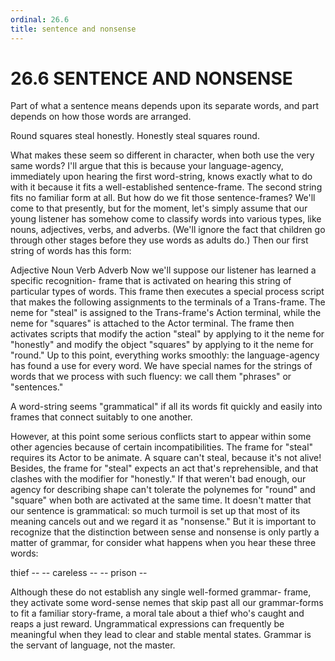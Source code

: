 ```yaml
---
ordinal: 26.6
title: sentence and nonsense
---
```


# 26.6 SENTENCE AND NONSENSE

Part of what a sentence means depends upon its separate words, and part depends on how those words are arranged.

Round squares steal honestly. Honestly steal squares round.

What makes these seem so different in character, when both use the very same words? I'll argue that this is because your language-agency, immediately upon hearing the first word-string, knows exactly what to do with it because it fits a well-established sentence-frame. The second string fits no familiar form at all. But how do we fit those sentence-frames? We'll come to that presently, but for the moment, let's simply assume that our young listener has somehow come to classify words into various types, like nouns, adjectives, verbs, and adverbs. (We'll ignore the fact that children go through other stages before they use words as adults do.) Then our first string of words has this form:

Adjective Noun Verb Adverb Now we'll suppose our listener has learned a specific recognition- frame that is activated on hearing this string of particular types of words. This frame then executes a special process script that makes the following assignments to the terminals of a Trans-frame. The neme for "steal" is assigned to the Trans-frame's Action terminal, while the neme for "squares" is attached to the Actor terminal. The frame then activates scripts that modify the action "steal" by applying to it the neme for "honestly" and modify the object "squares" by applying to it the neme for "round." Up to this point, everything works smoothly: the language-agency has found a use for every word. We have special names for the strings of words that we process with such fluency: we call them "phrases" or "sentences."

A word-string seems "grammatical" if all its words fit quickly and easily into frames that connect suitably to one another.

However, at this point some serious conflicts start to appear within some other agencies because of certain incompatibilities. The frame for "steal" requires its Actor to be animate. A square can't steal, because it's not alive! Besides, the frame for "steal" expects an act that's reprehensible, and that clashes with the modifier for "honestly." If that weren't bad enough, our agency for describing shape can't tolerate the polynemes for "round" and "square" when both are activated at the same time. It doesn't matter that our sentence is grammatical: so much turmoil is set up that most of its meaning cancels out and we regard it as "nonsense." But it is important to recognize that the distinction between sense and nonsense is only partly a matter of grammar, for consider what happens when you hear these three words:

thief -- -- careless -- -- prison --

Although these do not establish any single well-formed grammar- frame, they activate some word-sense nemes that skip past all our grammar-forms to fit a familiar story-frame, a moral tale about a thief who's caught and reaps a just reward. Ungrammatical expressions can frequently be meaningful when they lead to clear and stable mental states. Grammar is the servant of language, not the master.

